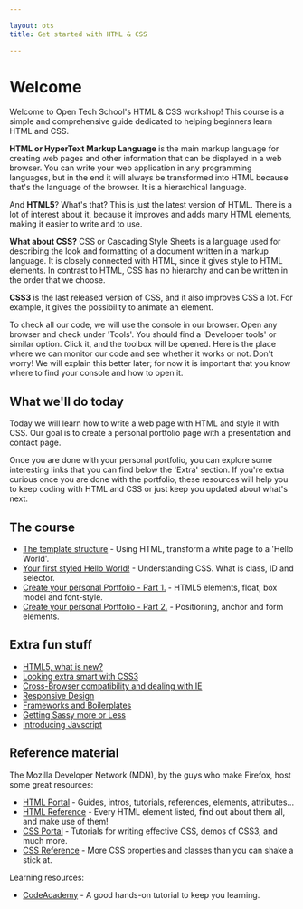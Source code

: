 ```yaml
---

layout: ots
title: Get started with HTML & CSS

---
```


# Welcome

Welcome to Open Tech School's HTML & CSS workshop! This course is a simple
and comprehensive guide dedicated to helping beginners learn HTML and CSS.

**HTML or HyperText Markup Language** is the main markup language for creating
web pages and other information that can be displayed in a web browser.
You can write your web application in any programming languages, but in the
end it will always be transformed into HTML because that's the language of
the browser. It is a hierarchical language.

And **HTML5**? What's that?
This is just the latest version of HTML. There is a lot of interest
about it, because it improves and adds many HTML elements, making it
easier to write and to use.

**What about CSS?**
CSS or Cascading Style Sheets is a language used for describing the
look and formatting of a document written in a markup language.
It is closely connected with HTML, since it gives style to HTML elements.
In contrast to HTML, CSS has no hierarchy and can be written in the order
that we choose.

**CSS3** is the last released version of CSS, and it also
improves CSS a lot. For example, it gives the possibility to animate
an element.

To check all our code, we will use the console in our browser.
Open any browser and check under 'Tools'. You should find a 'Developer tools'
or similar option. Click it, and the toolbox will be opened.
Here is the place where we can monitor our code and see whether it works
or not. Don't worry! We will explain this better later; for now it is
important that you know where to find your console and how to open it.

## What we'll do today

Today we will learn how to write a web page with HTML and style it with CSS.
Our goal is to create a personal portfolio page with a
presentation and contact page.

Once you are done with your personal portfolio, you can explore some
interesting links that you can find below the 'Extra' section.
If you're extra curious once you are done with the portfolio, these resources
will help you to keep coding with HTML and CSS or just keep you updated
about what's next.

## The course

* [The template structure](core/structure.html) -
  Using HTML, transform a white page to a 'Hello World'.
* [Your first styled Hello World!](core/style.html) -
  Understanding CSS. What is class, ID and selector.
* [Create your personal Portfolio - Part 1.](core/portfolio.html) -
  HTML5 elements, float, box model and font-style.
* [Create your personal Portfolio - Part 2.](core/portfolio-2.html) -
  Positioning, anchor and form elements.

## Extra fun stuff

* [HTML5, what is new?](extras/HTML5.html)
* [Looking extra smart with CSS3](extras/CSS3.html)
* [Cross-Browser compatibility and dealing with IE](extras/compatibility.html)
* [Responsive Design](extras/responsive.html)
* [Frameworks and Boilerplates](extras/frameworks.html)
* [Getting Sassy more or Less](extras/sass-less.html)
* [Introducing Javscript](extras/javascript.html)

## Reference material

The Mozilla Developer Network (MDN), by the guys who make Firefox,
host some great resources:

 * [HTML Portal](https://developer.mozilla.org/en-US/docs/Web/HTML) -
   Guides, intros, tutorials, references, elements, attributes...
 * [HTML Reference](https://developer.mozilla.org/en-US/docs/Web/HTML/Element) -
   Every HTML element listed, find out about them all, and make use of them!
 * [CSS Portal](https://developer.mozilla.org/en-US/docs/Web/CSS) -
   Tutorials for writing effective CSS, demos of CSS3, and much more.
 * [CSS Reference](https://developer.mozilla.org/en-US/docs/Web/CSS/Reference) -
   More CSS properties and classes than you can shake a stick at.

Learning resources:

 * [CodeAcademy](http://www.codecademy.com/tracks/web) -
   A good hands-on tutorial to keep you learning.
